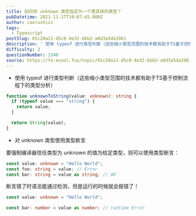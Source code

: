 ```yaml
---
title: 如何将 unknown 类型指定为一个更具体的类型？
pubDatetime: 2021-11-17T19:07:45.000Z
author: caorushizi
tags:
  - Typescript
postSlug: 01c20a11-d5c8-4e32-bbb2-a8d3a5da1961
description: ' 使用 typeof 进行类型判断（这些缩小类型范围的技术都有助于TS基于控制流程下的类型分析） function unknownToString(value: unknown): string { if (typeof value === "string") { return value; } return String(value); } 对 unknown 类型使用类型断言 要强制编译器信任'
difficulty: 2
questionNumber: 1540
source: https://fe.ecool.fun/topic/01c20a11-d5c8-4e32-bbb2-a8d3a5da1961
---
```


- 使用 typeof 进行类型判断（这些缩小类型范围的技术都有助于TS基于控制流程下的类型分析）

```ts
function unknownToString(value: unknown): string {
  if (typeof value === "string") {
    return value;
  }

  return String(value);
}
```

- 对 unknown 类型使用类型断言

要强制编译器信任类型为 unknown 的值为给定类型，则可以使用类型断言：

```ts
const value: unknown = "Hello World";
const foo: string = value; // Error
const bar: string = value as string; // OK
```

断言错了时语法能通过检测，但是运行的时候就会报错了！

```ts
const value: unknown = "Hello World";

const bar: number = value as number; // runtime Error
```
